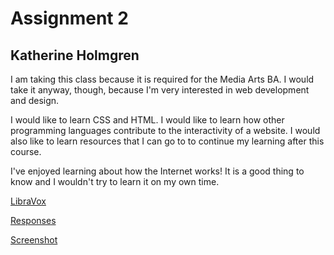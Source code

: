 
# Assignment 2

## Katherine Holmgren

I am taking this class because it is required for the Media Arts BA. I would take it anyway, though, because I'm very interested in web development and design.

I would like to learn CSS and HTML. I would like to learn how other programming languages contribute to the interactivity of a website. I would also like to learn resources that I can go to to continue my learning after this course.

I've enjoyed learning about how the Internet works! It is a good thing to know and I wouldn't try to learn it on my own time.

[LibraVox](https://librivox.org/)

[Responses](./responses.txt)

[Screenshot](./images/screenshot-a2.png)
